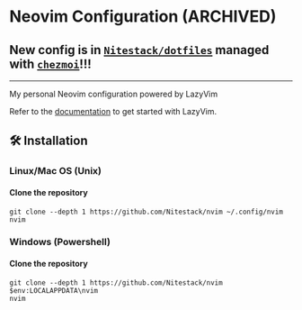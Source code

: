 # Neovim Configuration (ARCHIVED)

## New config is in [`Nitestack/dotfiles`](https://github.com/Nitestack/dotfiles) managed with [`chezmoi`](https://chezmoi.io)!!!

---

My personal Neovim configuration powered by LazyVim

Refer to the [documentation](https://lazyvim.github.io/installation) to get started with LazyVim.

## 🛠️ Installation

### Linux/Mac OS (Unix)

#### Clone the repository

```shell
git clone --depth 1 https://github.com/Nitestack/nvim ~/.config/nvim
nvim
```

### Windows (Powershell)

#### Clone the repository

```pwsh
git clone --depth 1 https://github.com/Nitestack/nvim $env:LOCALAPPDATA\nvim
nvim
```
